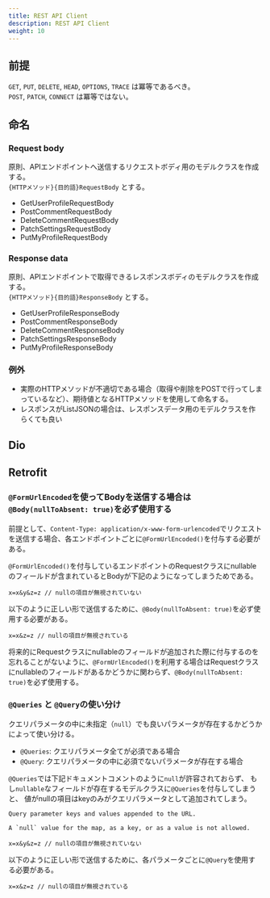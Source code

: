 ```yaml
---
title: REST API Client
description: REST API Client
weight: 10
---
```


## 前提
`GET`, `PUT`, `DELETE`, `HEAD`, `OPTIONS`, `TRACE` は冪等であるべき。  
`POST`, `PATCH`, `CONNECT` は冪等ではない。

## 命名

### Request body

原則、APIエンドポイントへ送信するリクエストボディ用のモデルクラスを作成する。  
`{HTTPメソッド}{目的語}RequestBody` とする。

* GetUserProfileRequestBody
* PostCommentRequestBody
* DeleteCommentRequestBody
* PatchSettingsRequestBody
* PutMyProfileRequestBody

### Response data

原則、APIエンドポイントで取得できるレスポンスボディのモデルクラスを作成する。  
`{HTTPメソッド}{目的語}ResponseBody` とする。

* GetUserProfileResponseBody
* PostCommentResponseBody
* DeleteCommentResponseBody
* PatchSettingsResponseBody
* PutMyProfileResponseBody

### 例外

* 実際のHTTPメソッドが不適切である場合（取得や削除をPOSTで行ってしまっているなど）、期待値となるHTTPメソッドを使用して命名する。
* レスポンスがListJSONの場合は、レスポンスデータ用のモデルクラスを作らくても良い

## Dio

## Retrofit
### `@FormUrlEncoded`を使ってBodyを送信する場合は`@Body(nullToAbsent: true)`を必ず使用する
前提として、`Content-Type: application/x-www-form-urlencoded`でリクエストを送信する場合、各エンドポイントごとに`@FormUrlEncoded()`を付与する必要がある。

`@FormUrlEncoded()`を付与しているエンドポイントのRequestクラスにnullableのフィールドが含まれているとBodyが下記のようになってしまうためである。

```
x=x&y&z=z // nullの項目が無視されていない
```

以下のように正しい形で送信するために、`@Body(nullToAbsent: true)`を必ず使用する必要がある。

```
x=x&z=z // nullの項目が無視されている
```

将来的にRequestクラスにnullableのフィールドが追加された際に付与するのを忘れることがないように、`@FormUrlEncoded()`を利用する場合はRequestクラスにnullableのフィールドがあるかどうかに関わらず、`@Body(nullToAbsent: true)`を必ず使用する。

### `@Queries` と `@Query`の使い分け
クエリパラメータの中に未指定（`null`）でも良いパラメータが存在するかどうかによって使い分ける。

- `@Queries`: クエリパラメータ全てが必須である場合
- `@Query`: クエリパラメータの中に必須でないパラメータが存在する場合

`@Queries`では下記ドキュメントコメントのように`null`が許容されておらず、
もし`nullable`なフィールドが存在するモデルクラスに`@Queries`を付与してしまうと、
値がnullの項目はkeyのみがクエリパラメータとして追加されてしまう。

```
Query parameter keys and values appended to the URL.

A `null` value for the map, as a key, or as a value is not allowed.
```

```
x=x&y&z=z // nullの項目が無視されていない
```


以下のように正しい形で送信するために、各パラメータごとに`@Query`を使用する必要がある。

```
x=x&z=z // nullの項目が無視されている
```

